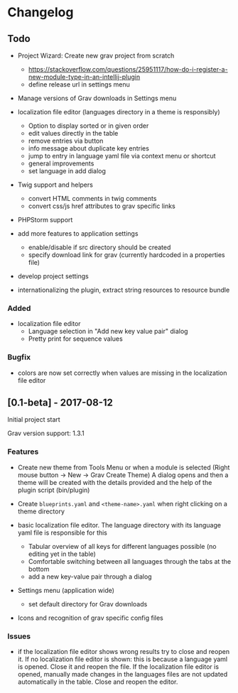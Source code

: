# Changelog

## Todo
- Project Wizard: Create new grav project from scratch
    - https://stackoverflow.com/questions/25951117/how-do-i-register-a-new-module-type-in-an-intellij-plugin
	- define release url in settings menu
- Manage versions of Grav downloads in Settings menu

- localization file editor (languages directory in a theme is responsibly)
    - Option to display sorted or in given order
    - edit values directly in the table
    - remove entries via button
    - info message about duplicate key entries
    - jump to entry in language yaml file via context menu or shortcut
    - general improvements
    - set language in add dialog

- Twig support and helpers
    - convert HTML comments in twig comments
    - convert css/js href attributes to grav specific links

- PHPStorm support

- add more features to application settings
    - enable/disable if src directory should be created
    - specify download link for grav (currently hardcoded in a properties file)
- develop project settings

- internationalizing the plugin, extract string resources to resource bundle

### Added
- localization file editor
    - Language selection in "Add new key value pair" dialog
    - Pretty print for sequence values

### Bugfix
- colors are now set correctly when values are missing in the localization file editor

## [0.1-beta] - 2017-08-12

Initial project start

Grav version support: 1.3.1

### Features

- Create new theme from Tools Menu or when a module is selected (Right mouse button -> New -> Grav Create Theme)
A dialog opens and then a theme will be created with the details provided
 and the help of the plugin script (bin/plugin)

- Create ``blueprints.yaml`` and ``<theme-name>.yaml`` when right clicking on a
theme directory

- basic localization file editor. The language directory with its
language yaml file is responsible for this
    - Tabular overview of all keys for different languages possible
    (no editing yet in the table)
    - Comfortable switching between all languages through the tabs at
    the bottom
    - add a new key-value pair through a dialog

- Settings menu (application wide)
    - set default directory for Grav downloads

- Icons and recognition of grav specific config files

### Issues

- if the localization file editor shows wrong results try to close
and reopen it.
If no localization file editor is shown: this is because a language yaml
is opened. Close it and reopen the file.
If the localization file editor is opened, manually made changes in the
languages files are not updated automatically in the table. Close and reopen
the editor.


